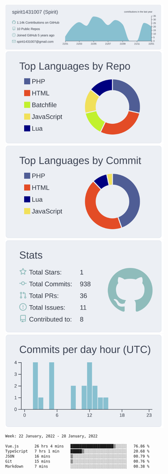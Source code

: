 [![](https://raw.githubusercontent.com/spirit1431007/spirit1431007/master/profile-summary-card-output/nord_bright/0-profile-details.svg)](https://git.io/spiritx)
[![](https://raw.githubusercontent.com/spirit1431007/spirit1431007/master/profile-summary-card-output/nord_bright/1-repos-per-language.svg)](https://git.io/spiritx) [![](https://raw.githubusercontent.com/spirit1431007/spirit1431007/master/profile-summary-card-output/nord_bright/2-most-commit-language.svg)](https://git.io/spiritx)
[![](https://raw.githubusercontent.com/spirit1431007/spirit1431007/master/profile-summary-card-output/nord_bright/3-stats.svg)](https://git.io/spiritx) [![](https://raw.githubusercontent.com/spirit1431007/spirit1431007/master/profile-summary-card-output/nord_bright/4-productive-time.svg)](https://git.io/spiritx)

<!--START_SECTION:waka-->
```text
Week: 22 January, 2022 - 28 January, 2022

Vue.js       26 hrs 4 mins   ███████████████████▒░░░░░   76.86 % 
TypeScript   7 hrs 1 min     █████▒░░░░░░░░░░░░░░░░░░░   20.68 % 
JSON         16 mins         ▒░░░░░░░░░░░░░░░░░░░░░░░░   00.79 % 
Git          15 mins         ▒░░░░░░░░░░░░░░░░░░░░░░░░   00.76 % 
Markdown     7 mins          ░░░░░░░░░░░░░░░░░░░░░░░░░   00.38 % 
```
<!--END_SECTION:waka-->
